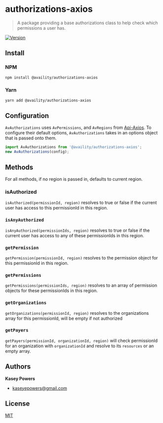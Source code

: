 # authorizations-axios

> A package providing a base authorizations class to help check which permissions a user has.

[![Version](https://img.shields.io/npm/v/@availity/authorizations-axios.svg?style=for-the-badge)](https://www.npmjs.com/package/@availity/authorizations-axios)

## Install

### NPM

```bash
npm install @availity/authorizations-axios
```

### Yarn

```bash
yarn add @availity/authorizations-axios
```

## Configuration

`AvAuthorizations` uses `AvPermissions`, and `AvRegions` from [Api-Axios](../api-axios). To configure their default options, `AvAuthorizations` takes in an options object that is passed onto them.

```js
import AvAuthorizations from '@availity/authorizations-axios';
new AvAuthorizations(config);
```

## Methods

For all methods, if no region is passed in, defaults to current region.

### isAuthorized

`isAuthorized(permissionId, region)` resolves to true or false if the current user has access to this permissionId in this region.

### `isAnyAuthorized`

`isAnyAuthorized(permissionIds, region)` resolves to true or false if the current user has access to any of these permissionIds in this region.

### `getPermission`

`getPermission(permissionId, region)` resolves to the permission object for this permissionId in this region.

### `getPermissions`

`getPermissions(permissionIds, region)` resolves to an array of permission objects for these permissionIds in this region.

### `getOrganizations`

`getOrganizations(permissionId, region)` resolves to the organizations array for this permissionId, will be empty if not authorized

### `getPayers`

`getPayers(permissionId, organizationId, region)` will check permissionId for an organization with `organizationId` and resolve to its `resources` or an empty array.

## Authors

**Kasey Powers**

- [kaseyepowers@gmail.com](kaseyepowers@gmail.com)

## License

[MIT](../../LICENSE)
